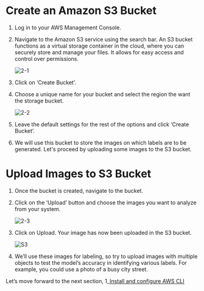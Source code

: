 # Create an Amazon S3 Bucket
1. Log in to your AWS Management Console.
2. Navigate to the Amazon S3 service using the search bar. An S3 bucket functions as a virtual storage container in the cloud, where you can securely store and 
   manage your files. It allows for easy access and control over permissions.

   ![2-1](https://github.com/user-attachments/assets/d2fefe88-597f-4b86-8dc5-e52d4cb6e6a7)

3. Click on ‘Create Bucket’.
4. Choose a unique name for your bucket and select the region the want the storage bucket.

   ![2-2](https://github.com/user-attachments/assets/82f5fab9-f2fb-427d-9c7e-5519b153ee61)

5. Leave the default settings for the rest of the options and click ‘Create Bucket’.
6. We will use this bucket to store the images on which labels are to be generated. Let's proceed by uploading some images to the S3 bucket.

# Upload Images to S3 Bucket
1. Once the bucket is created, navigate to the bucket.
2. Click on the ‘Upload’ button and choose the images you want to analyze from your system.

   ![2-3](https://github.com/user-attachments/assets/99404607-4a06-42da-8b10-d2893c6566bc)

3. Click on Upload. Your image has now been uploaded in the S3 bucket.

   ![S3](https://github.com/user-attachments/assets/d6c3f982-3b5d-4513-9684-25cb669a028a)

4. We’ll use these images for labeling, so try to upload images with multiple objects to test the model’s accuracy in identifying various labels. For example, you 
   could use a photo of a busy city street.

Let’s move forward to the next section, 1_[Install and configure AWS CLI](./1_Install%20and%20configure%20AWS%20CLI/README.md)





   






   

   








   
   

   








